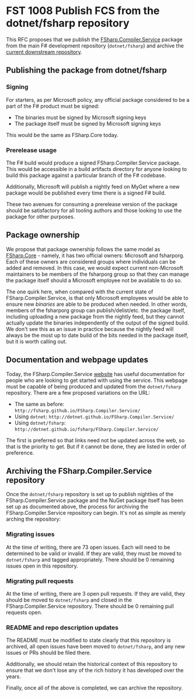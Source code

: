 # FST 1008 Publish FCS from the dotnet/fsharp repository

This RFC proposes that we publish the [FSharp.Compiler.Service](https://www.nuget.org/packages/FSharp.Compiler.Service/) package from the main F# development repository (`dotnet/fsharp`) and archive the [current downstream repository](https://github.com/fsharp/fsharp.compiler.service).

## Publishing the package from dotnet/fsharp

### Signing

For starters, as per Microsoft policy, any official package considered to be a part of the F# product must be signed:

* The binaries must be signed by Microsoft signing keys
* The package itself must be signed by Microsoft signing keys

This would be the same as FSharp.Core today.

### Prerelease usage

The F# build would produce a signed FSharp.Compiler.Service package. This would be accessible in a build artifacts directory for anyone looking to build this package against a particular branch of the F# codebase.

Additionally, Microsoft will publish a nightly feed on MyGet where a new package would be published every time there is a signed F# build.

These two avenues for consuming a prerelease version of the package should be satisfactory for all tooling authors and those looking to use the package for other purposes.

## Package ownership

We propose that package ownership follows the same model as [FSharp.Core](https://www.nuget.org/packages/FSharp.Core/) - namely, it has two official owners: Microsoft and fsharporg. Each of these owners are considered groups where individuals can be added and removed. In this case, we would expect current non-Microsoft maintainers to be members of the fsharporg group so that they can manage the package itself should a Microsoft employee not be available to do so.

The one quirk here, when compared with the current state of FSharp.Compiler.Service, is that only Microsoft employees would be able to ensure new _binaries_ are able to be produced when needed. In other words, members of the fsharporg group can publish/delist/etc. the package itself, including uploading a new package from the nightly feed, but they cannot actually update the binaries independently of the output of the signed build. We don't see this as an issue in practice because the nightly feed will always be the most up to date build of the bits needed in the package itself, but it is worth calling out.

## Documentation and webpage updates

Today, the FSharp.Compiler.Service [website](http://fsharp.github.io/FSharp.Compiler.Service/) has useful documentation for people who are looking to get started with using the service. This webpage must be capable of being produced and updated from the `dotnet/fsharp` repository. There are a few proposed variations on the URL:

* The same as before: `http://fsharp.github.io/FSharp.Compiler.Service/`
* Using `dotnet`: `http://dotnet.github.io/FSharp.Compiler.Service/`
* Using `dotnet/fsharp`: `http://dotnet.github.io/fsharp/FSharp.Compiler.Service/`

The first is preferred so that links need not be updated across the web, so that is the priority to get. But if it cannot be done, they are listed in order of preference.

## Archiving the FSharp.Compiler.Service repository

Once the `dotnet/fsharp` repository is set up to publish nightlies of the FSharp.Compiler.Service package and the NuGet package itself has been set up as documented above, the process for archiving the FSharp.Compiler.Service repository can begin. It's not as simple as merely arching the repository:

### Migrating issues

At the time of writing, there are 73 open issues. Each will need to be determined to be valid or invalid. If they are valid, they must be moved to `dotnet/fsharp` and tagged appropriately. There should be 0 remaining issues open in this repository.

### Migrating pull requests

At the time of writing, there are 3 open pull requests. If they are valid, they should be moved to `dotnet/fsharp` and closed in the FSharp.Compiler.Service repository. There should be 0 remaining pull requests open.

### README and repo description updates

The README must be modified to state clearly that this repository is archived, all open issues have been moved to `dotnet/fsharp`, and any new issues or PRs should be filed there.

Additionally, we should retain the historical context of this repository to ensure that we don't lose any of the rich history it has developed over the years.

Finally, once all of the above is completed, we can archive the repository.